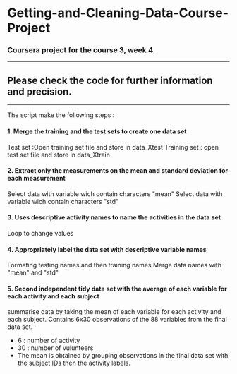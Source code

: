 # Getting-and-Cleaning-Data-Course-Project
### Coursera project for the course 3, week 4.

-----------
## Please check the code for further information and precision.
-----------

The script make the following steps :

#### 1. Merge the training and the test sets to create one data set
Test set :Open training set file and store in data_Xtest
Training set : open test set file and store in data_Xtrain

#### 2. Extract only the measurements on the mean and standard deviation for each measurement
Select data with variable wich contain characters "mean"
Select data with variable wich contain characters "std"

#### 3. Uses descriptive activity names to name the activities in the data set
Loop to change values

#### 4. Appropriately label the data set with descriptive variable names
Formating testing names and then training names
Merge data names with "mean" and "std"

#### 5. Second independent tidy data set with the average of each variable for each activity and each subject
summarise data by taking the mean of each variable for each activity and each subject. Contains 6x30 observations of the 88 variables from the final data set.
  + 6 : number of activity
  + 30 : number of vulunteers
  + The mean is obtained by grouping observations in the final data set with the subject IDs then the activity labels.